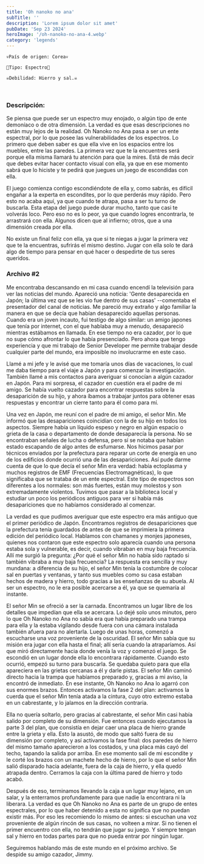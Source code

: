 ```yaml
---
title: 'Oh nanoko no ana'
subTitle: ''
description: 'Lorem ipsum dolor sit amet'
pubDate: 'Sep 23 2024'
heroImage: '/oh-nanoko-no-ana-4.webp'
category: 'legends'
---
```

````
💀País de origen: Corea💀

👻Tipo: Espectro👻

☠️Debilidad: Hierro y sal.☠️
````
<br>

### Descripción:
Se piensa que puede ser un espectro muy enojado, o algún tipo de ente demoníaco o de otra dimensión. La verdad es que esas descripciones no están muy lejos de la realidad. Oh Nanoko no Ana pasa a ser un ente espectral, por lo que posee las vulnerabilidades de los espectros. Lo primero que deben saber es que ella vive en los espacios entre los muebles, entre las paredes. La primera vez que te la encuentres será porque ella misma llamará tu atención para que la mires. Está de más decir que debes evitar hacer contacto visual con ella, ya que en ese momento sabrá que lo hiciste y te pedirá que juegues un juego de escondidas con ella.

El juego comienza contigo escondiéndote de ella y, como sabrás, es difícil engañar a la experta en escondites, por lo que perderás muy rápido. Pero esto no acaba aquí, ya que cuando te atrapa, pasa a ser tu turno de buscarla. Esta etapa del juego puede durar mucho, tanto que casi te volverás loco. Pero eso no es lo peor, ya que cuando logres encontrarla, te arrastrará con ella. Algunos dicen que al infierno; otros, que a una dimensión creada por ella.

No existe un final feliz con ella, ya que si te niegas a jugar la primera vez que te la encuentras, sufrirás el mismo destino. Jugar con ella solo te dará algo de tiempo para pensar en qué hacer o despedirte de tus seres queridos.

### Archivo #2
Me encontraba descansando en mi casa cuando encendí la televisión para ver las noticias del mundo. Apareció una noticia: 'Gente desaparecida en Japón; la última vez que se les vio fue dentro de sus casas' --comentaba el presentador del canal de noticias. Me pareció muy extraño y algo familiar la manera en que se decía que habían desaparecido aquellas personas. Cuando era un joven incauto, fui testigo de algo similar: un amigo japones que tenía por internet, con el que hablaba muy a menudo, desapareció mientras estábamos en llamada. En ese tiempo no era cazador, por lo que no supe cómo afrontar lo que había presenciado. Pero ahora que tengo experiencia y que mi trabajo de Senior Developer me permite trabajar desde cualquier parte del mundo, era imposible no involucrarme en este caso.

Llamé a mi jefe y le avisé que me tomaría unos días de vacaciones, lo cual me daba tiempo para el viaje a Japón y para comenzar la investigación. También llamé a mis contactos para averiguar si conocían a algún cazador en Japón. Para mi sorpresa, el cazador en cuestión era el padre de mi amigo. Se había vuelto cazador para encontrar respuestas sobre la desaparición de su hijo, y ahora íbamos a trabajar juntos para obtener esas respuestas y encontrar un cierre tanto para él como para mí.

Una vez en Japón, me reuní con el padre de mi amigo, el señor Min. Me informó que las desapariciones coincidían con la de su hijo en todos los aspectos. Siempre había un líquido espeso y negro en algún espacio o grieta de la casa o departamento de donde desaparecía la persona. No se encontraban señales de lucha o defensa, pero sí se notaba que habían estado escapando de algo antes de esfumarse. Nos hicimos pasar por técnicos enviados por la prefectura para reparar un corte de energía en uno de los edificios donde ocurrió una de las desapariciones. Así pude darme cuenta de que lo que decía el señor Min era verdad: había ectoplasma y muchos registros de EMF (Frecuencias Electromagnéticas), lo que significaba que se trataba de un ente espectral. Este tipo de espectros son diferentes a los normales: son más fuertes, están muy molestos y son extremadamente violentos. Tuvimos que pasar a la biblioteca local y estudiar un poco los periódicos antiguos para ver si había más desapariciones que no habíamos considerado al comenzar.

La verdad es que pudimos averiguar que este espectro era más antiguo que el primer periódico de Japón. Encontramos registros de desapariciones que la prefectura tenía guardados de antes de que se imprimiera la primera edición del periódico local. Hablamos con chamanes y monjes japoneses, quienes nos contaron que este espectro solo aparecía cuando una persona estaba sola y vulnerable, es decir, cuando vibraban en muy baja frecuencia. Allí me surgió la pregunta: ¿Por qué el señor Min no había sido raptado si también vibraba a muy baja frecuencia? La respuesta era sencilla y muy mundana: a diferencia de su hijo, el señor Min tenía la costumbre de colocar sal en puertas y ventanas, y tanto sus muebles como su casa estaban hechos de madera y hierro, todo gracias a las enseñanzas de su abuela. Al ser un espectro, no le era posible acercarse a él, ya que se quemaría al instante.

El señor Min se ofreció a ser la carnada. Encontramos un lugar libre de los detalles que impedían que ella se acercara. Lo dejé solo unos minutos, pero lo que Oh Nanoko no Ana no sabía era que había preparado una trampa para ella y la estaba vigilando desde fuera con una cámara instalada también afuera para no alertarla. Luego de unas horas, comenzó a escucharse una voz proveniente de la oscuridad. El señor Min sabía que su misión era jugar con ella hasta el final; allí sería cuando la atraparíamos. Así que miró directamente hacia donde venía la voz y comenzó el juego. Se escondió en un lugar donde ella lo encontrara rápidamente. Cuando esto ocurrió, empezó su turno para buscarla. Se quedaba quieto para que ella apareciera en las grietas cercanas a él y darle pistas. El señor Min caminó directo hacia la trampa que habíamos preparado y, gracias a mi aviso, la encontró de inmediato. En ese instante, Oh Nanoko no Ana lo agarró con sus enormes brazos. Entonces activamos la fase 2 del plan: activamos la cuerda que el señor Min tenía atada a la cintura, cuyo otro extremo estaba en un cabrestante, y lo jalamos en la dirección contraria.

Ella no quería soltarlo, pero gracias al cabrestante, el señor Min casi había salido por completo de su dimensión. Fue entonces cuando ejecutamos la parte 3 del plan, que consistía en dejar caer una placa de hierro grande entre la grieta y ella. Esto la asustó, de modo que saltó fuera de su dimensión por completo, y así activamos la fase final: dos paredes de hierro del mismo tamaño aparecieron a los costados, y una placa más cayó del techo, tapando la salida por arriba. En ese momento salí de mi escondite y le corté los brazos con un machete hecho de hierro, por lo que el señor Min salió disparado hacia adelante, fuera de la caja de hierro, y ella quedó atrapada dentro. Cerramos la caja con la última pared de hierro y todo acabó.

Después de eso, terminamos llevando la caja a un lugar muy lejano, en un salar, y la enterramos profundamente para que nadie la encontrara ni la liberara. La verdad es que Oh Nanoko no Ana es parte de un grupo de entes espectrales, por lo que haber detenido a esta no significa que no puedan existir más. Por eso les recomiendo lo mismo de antes: si escuchan una voz proveniente de algún rincón de sus casas, no volteen a mirar. Si no tienen el primer encuentro con ella, no tendrán que jugar su juego. Y siempre tengan sal y hierro en todas partes para que no pueda entrar por ningún lugar.

Seguiremos hablando más de este mundo en el próximo archivo. Se despide su amigo cazador, Jimmy.